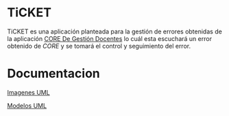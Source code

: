 # TiCKET

TiCKET es una aplicación planteada para la gestión de errores obtenidas de la aplicación [CORE De Gestión Docentes](https://docs.google.com/document/d/1tl39Mc63dG-rrvzm6HefRJkQwja1MHEDdI8QwUgAqr0/edit?usp=sharing) lo cuál esta escuchará un error obtenido de *CORE* y se tomará el control y seguimiento del error. 

# Documentacion
 [Imagenes UML](https://github.com/MRSergio21/IdSw1-CORE_TiCKET/tree/develop/imagenes)
 
  [Modelos UML](https://github.com/MRSergio21/IdSw1-CORE_TiCKET/tree/develop/modelosUML)